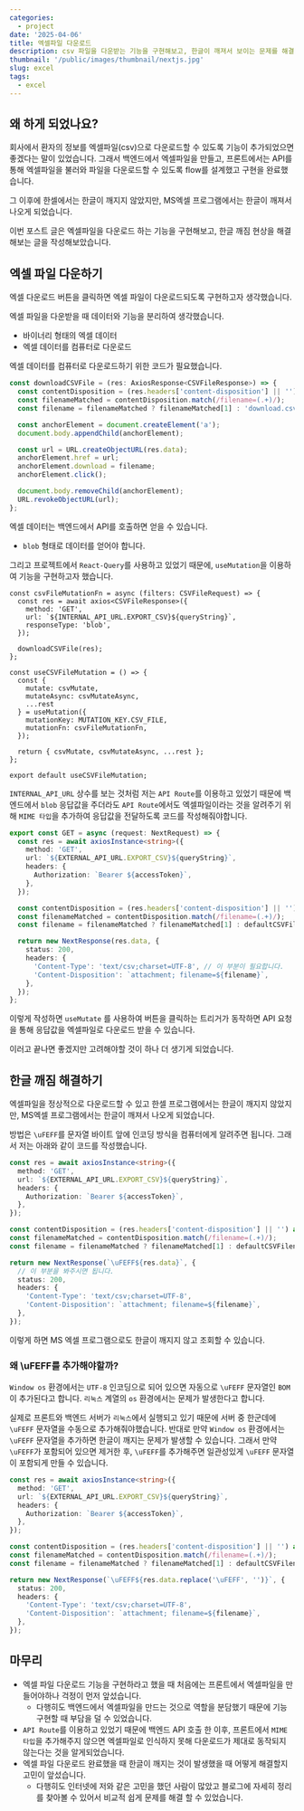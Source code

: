 ```yaml
---
categories:
  - project
date: '2025-04-06'
title: 엑셀파일 다운로드
description: csv 파일을 다운받는 기능을 구현해보고, 한글이 깨져서 보이는 문제를 해결했던 경험을 글로 작성해보았습니다.
thumbnail: '/public/images/thumbnail/nextjs.jpg'
slug: excel
tags:
  - excel
---
```


## 왜 하게 되었나요?

회사에서 환자의 정보를 엑셀파일(csv)으로 다운로드할 수 있도록 기능이 추가되었으면 좋겠다는 말이 있었습니다.
그래서 백엔드에서 엑셀파일을 만들고, 프론트에서는 API를 통해 엑셀파일을 불러와 파일을 다운로드할 수 있도록 flow를 설계했고 구현을 완료했습니다.

그 이후에 한셀에서는 한글이 깨지지 않았지만, MS엑셀 프로그램에서는 한글이 깨져서 나오게 되었습니다.

이번 포스트 글은 엑셀파일을 다운로드 하는 기능을 구현해보고, 한글 깨짐 현상을 해결해보는 글을 작성해보았습니다.

## 엑셀 파일 다운하기

엑셀 다운로드 버튼을 클릭하면 엑셀 파일이 다운로드되도록 구현하고자 생각했습니다.

엑셀 파일을 다운받을 때 데이터와 기능을 분리하여 생각했습니다.

- 바이너리 형태의 엑셀 데이터
- 엑셀 데이터를 컴퓨터로 다운로드

엑셀 데이터를 컴퓨터로 다운로드하기 위한 코드가 필요했습니다.

```ts
const downloadCSVFile = (res: AxiosResponse<CSVFileResponse>) => {
  const contentDisposition = (res.headers['content-disposition'] || '') as string;
  const filenameMatched = contentDisposition.match(/filename=(.+)/);
  const filename = filenameMatched ? filenameMatched[1] : 'download.csv';

  const anchorElement = document.createElement('a');
  document.body.appendChild(anchorElement);

  const url = URL.createObjectURL(res.data);
  anchorElement.href = url;
  anchorElement.download = filename;
  anchorElement.click();

  document.body.removeChild(anchorElement);
  URL.revokeObjectURL(url);
};
```

엑셀 데이터는 백엔드에서 API를 호출하면 얻을 수 있습니다.

- `blob` 형태로 데이터를 얻어야 합니다.

그리고 프로젝트에서 `React-Query`를 사용하고 있었기 때문에, `useMutation`을 이용하여 기능을 구현하고자 했습니다.

```tsx
const csvFileMutationFn = async (filters: CSVFileRequest) => {
  const res = await axios<CSVFileResponse>({
    method: 'GET',
    url: `${INTERNAL_API_URL.EXPORT_CSV}${queryString}`,
    responseType: 'blob',
  });

  downloadCSVFile(res);
};

const useCSVFileMutation = () => {
  const {
    mutate: csvMutate,
    mutateAsync: csvMutateAsync,
    ...rest
  } = useMutation({
    mutationKey: MUTATION_KEY.CSV_FILE,
    mutationFn: csvFileMutationFn,
  });

  return { csvMutate, csvMutateAsync, ...rest };
};

export default useCSVFileMutation;
```

`INTERNAL_API_URL` 상수를 보는 것처럼 저는 `API Route`를 이용하고 있었기 때문에 백엔드에서 `blob` 응답값을 주더라도 `API Route`에서도 엑셀파일이라는 것을 알려주기 위해 `MIME 타입`을 추가하여 응답값을 전달하도록 코드를 작성해줘야합니다.

```ts
export const GET = async (request: NextRequest) => {
  const res = await axiosInstance<string>({
    method: 'GET',
    url: `${EXTERNAL_API_URL.EXPORT_CSV}${queryString}`,
    headers: {
      Authorization: `Bearer ${accessToken}`,
    },
  });

  const contentDisposition = (res.headers['content-disposition'] || '') as string;
  const filenameMatched = contentDisposition.match(/filename=(.+)/);
  const filename = filenameMatched ? filenameMatched[1] : defaultCSVFilename;

  return new NextResponse(res.data, {
    status: 200,
    headers: {
      'Content-Type': 'text/csv;charset=UTF-8', // 이 부분이 필요합니다.
      'Content-Disposition': `attachment; filename=${filename}`,
    },
  });
};
```

이렇게 작성하면 `useMutate` 를 사용하여 버튼을 클릭하는 트리거가 동작하면 API 요청을 통해 응답값을 엑셀파일로 다운로드 받을 수 있습니다.

이러고 끝나면 좋겠지만 고려해야할 것이 하나 더 생기게 되었습니다.

## 한글 깨짐 해결하기

엑셀파일을 정상적으로 다운로드할 수 있고 한셀 프로그램에서는 한글이 깨지지 않았지만, MS엑셀 프로그램에서는 한글이 깨져서 나오게 되었습니다.

방법은 `\uFEFF`를 문자열 바이트 앞에 인코딩 방식을 컴퓨터에게 알려주면 됩니다.
그래서 저는 아래와 같이 코드를 작성했습니다.

```ts
const res = await axiosInstance<string>({
  method: 'GET',
  url: `${EXTERNAL_API_URL.EXPORT_CSV}${queryString}`,
  headers: {
    Authorization: `Bearer ${accessToken}`,
  },
});

const contentDisposition = (res.headers['content-disposition'] || '') as string;
const filenameMatched = contentDisposition.match(/filename=(.+)/);
const filename = filenameMatched ? filenameMatched[1] : defaultCSVFilename;

return new NextResponse(`\uFEFF${res.data}`, {
  // 이 부분을 봐주시면 됩니다.
  status: 200,
  headers: {
    'Content-Type': 'text/csv;charset=UTF-8',
    'Content-Disposition': `attachment; filename=${filename}`,
  },
});
```

이렇게 하면 MS 엑셀 프로그램으로도 한글이 깨지지 않고 조회할 수 있습니다.

### 왜 \uFEFF를 추가해야할까?

`Window os` 환경에서는 `UTF-8` 인코딩으로 되어 있으면 자동으로 `\uFEFF` 문자열인 `BOM`이 추가된다고 합니다.
`리눅스` 계열의 `os` 환경에서는 문제가 발생한다고 합니다.

실제로 프론트와 백엔드 서버가 `리눅스`에서 실행되고 있기 때문에 서버 중 한군데에 `\uFEFF` 문자열을 수동으로 추가해줘야했습니다.
반대로 만약 `Window os` 환경에서는 `\uFEFF` 문자열을 추가하면 한글이 깨지는 문제가 발생할 수 있습니다.
그래서 만약 `\uFEFF`가 포함되어 있으면 제거한 후, `\uFEFF`를 추가해주면 일관성있게 `\uFEFF` 문자열이 포함되게 만들 수 있습니다.

```ts
const res = await axiosInstance<string>({
  method: 'GET',
  url: `${EXTERNAL_API_URL.EXPORT_CSV}${queryString}`,
  headers: {
    Authorization: `Bearer ${accessToken}`,
  },
});

const contentDisposition = (res.headers['content-disposition'] || '') as string;
const filenameMatched = contentDisposition.match(/filename=(.+)/);
const filename = filenameMatched ? filenameMatched[1] : defaultCSVFilename;

return new NextResponse(`\uFEFF${res.data.replace('\uFEFF', '')}`, {
  status: 200,
  headers: {
    'Content-Type': 'text/csv;charset=UTF-8',
    'Content-Disposition': `attachment; filename=${filename}`,
  },
});
```

## 마무리

- 엑셀 파일 다운로드 기능을 구현하라고 했을 때 처음에는 프론트에서 엑셀파일을 만들어야하나 걱정이 먼저 앞섰습니다.
  - 다행히도 백엔드에서 엑셀파일을 만드는 것으로 역할을 분담했기 때문에 기능 구현할 때 부담을 덜 수 있었습니다.
- `API Route`를 이용하고 있었기 때문에 백엔드 API 호출 한 이후, 프론트에서 `MIME 타입`을 추가해주지 않으면 엑셀파일로 인식하지 못해 다운로드가 제대로 동작되지 않는다는 것을 알게되었습니다.
- 엑셀 파일 다운로드 완료했을 때 한글이 깨지는 것이 발생했을 때 어떻게 해결할지 고민이 앞섰습니다.
  - 다행히도 인터넷에 저와 같은 고민을 했던 사람이 많았고 블로그에 자세히 정리를 찾아볼 수 있어서 비교적 쉽게 문제를 해결 할 수 있었습니다.

<br/>

